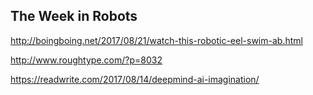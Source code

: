 ## The Week in Robots

http://boingboing.net/2017/08/21/watch-this-robotic-eel-swim-ab.html

http://www.roughtype.com/?p=8032

https://readwrite.com/2017/08/14/deepmind-ai-imagination/
